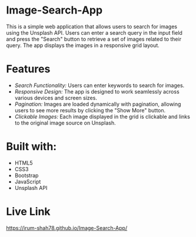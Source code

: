 # Image-Search-App
This is a simple web application that allows users to search for images using the Unsplash API. Users can enter a search query in the input field and press the "Search" button to retrieve a set of images related to their query. The app displays the images in a responsive grid layout.

# Features
-  _Search Functionality:_ Users can enter keywords to search for images.
-  _Responsive Design:_ The app is designed to work seamlessly across various devices and screen sizes.
-  _Pagination:_ Images are loaded dynamically with pagination, allowing users to see more results by clicking the "Show More" button.
-  _Clickable Images:_ Each image displayed in the grid is clickable and links to the original image source on Unsplash.

# Built with:
-  HTML5
-  CSS3
-  Bootstrap
-  JavaScript
-  Unsplash API

# Live Link
  https://irum-shah78.github.io/Image-Search-App/